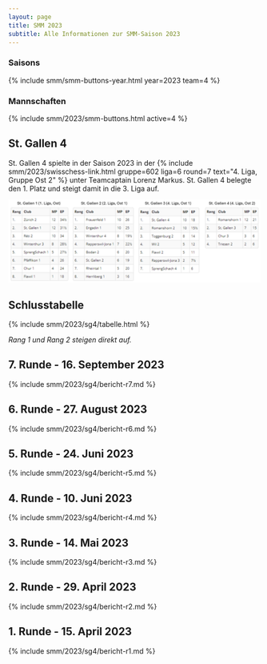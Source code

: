 ```yaml
---
layout: page
title: SMM 2023
subtitle: Alle Informationen zur SMM-Saison 2023
---
```


### Saisons

{% include smm/smm-buttons-year.html year=2023 team=4 %}

### Mannschaften

{% include smm/2023/smm-buttons.html active=4 %}

## St. Gallen 4

St. Gallen 4 spielte in der Saison 2023 in der
{% include smm/2023/swisschess-link.html gruppe=602 liga=6 round=7 text="4. Liga, Gruppe Ost 2" %}
unter Teamcaptain Lorenz Markus. St. Gallen 4 belegte den 1. Platz und steigt damit in die 3. Liga auf.

![Schlusstabelle](/assets/img/smm/schlusstabellen_smm_2023.png)

## Schlusstabelle

{% include smm/2023/sg4/tabelle.html %}

_Rang 1 und Rang 2 steigen direkt auf._

## 7. Runde - 16. September 2023

{% include smm/2023/sg4/bericht-r7.md %}

## 6. Runde - 27. August 2023

{% include smm/2023/sg4/bericht-r6.md %}

## 5. Runde - 24. Juni 2023

{% include smm/2023/sg4/bericht-r5.md %}

## 4. Runde - 10. Juni 2023

{% include smm/2023/sg4/bericht-r4.md %}

## 3. Runde - 14. Mai 2023

{% include smm/2023/sg4/bericht-r3.md %}

## 2. Runde - 29. April 2023

{% include smm/2023/sg4/bericht-r2.md %}

## 1. Runde - 15. April 2023

{% include smm/2023/sg4/bericht-r1.md %}

<style>
table th, table td:nth-of-type(4) {
    white-space: nowrap;
}
</style>
